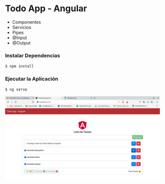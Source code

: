# Todo App - Angular

  - Componentes
  - Servicios
  - Pipes
  - @Input
  - @Output

### Instalar Dependencias

```bash
$ npm install
```

### Ejecutar la Aplicación

```bash
$ ng serve
```

![todoAngular](todoAngular.jpg)

